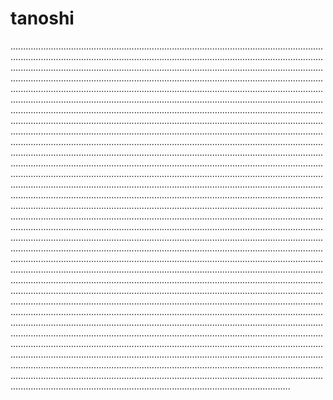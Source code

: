 # tanoshi
...............................................................................................................................................................................................................................................................................................................................................................................................................................................................................................................................................................................................................................................................................................................................................................................................................................................................................................................................................................................................................................................................................................................................................................................................................................................................................................................................................................................................................................................................................................................................................................................................................................................................................................................................................................................................................................................................................................................................................................................................................................................................................................................................................................................................................................................................................................................................................................................................................................................................................................................................................................................................................................................................................................................................................................................................................................................................................................................................................................................................................................................................................................................................................................................................................................................................................................................................................................................................................................................................................................................................................................................................................................................................................................................................................................................................................................................................................................................................................................................................................................................................................................................................................................................................................................................
